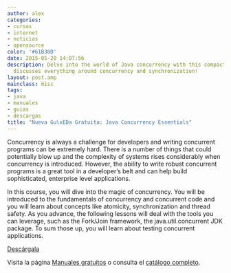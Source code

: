 ```yaml
---
author: alex
categories:
- cursos
- internet
- noticias
- opensource
color: '#61B38D'
date: 2015-05-20 14:07:56
description: Delve into the world of Java concurrency with this compact guide that
  discusses everything around concurrency and synchronization!
layout: post.amp
mainclass: misc
tags:
- java
- manuales
- guias
- descargas
title: "Nueva Gu\xEDa Gratuita: Java Concurrency Essentials"
---
```


<figure>
<a href="http://bashyc-blogspot.tradepub.com/c/pubRD.mpl?sr=oc&_t=oc:&qf=w_java06" target="_blank"><amp-img on="tap:lightbox1" role="button" tabindex="0" layout="responsive" src="/img/Nueva Guía Gratuita: Java Concurrency Essentials.jpg" title="{{ page.title }}" alt="{{ page.title }}" width="175px" height="259px" /></a>
</figure>

Concurrency is always a challenge for developers and writing concurrent programs can be extremely hard. There is a number of things that could potentially blow up and the complexity of systems rises considerably when concurrency is introduced. However, the ability to write robust concurrent programs is a great tool in a developer’s belt and can help build sophisticated, enterprise level applications.

<!--more--><!--ad-->

In this course, you will dive into the magic of concurrency. You will be introduced to the fundamentals of concurrency and concurrent code and you will learn about concepts like atomicity, synchronization and thread safety. As you advance, the following lessons will deal with the tools you can leverage, such as the Fork/Join framework, the java.util.concurrent JDK package. To sum those up, you will learn about testing concurrent applications.

<div class="button-post">
<a href="http://bashyc-blogspot.tradepub.com/c/pubRD.mpl?sr=oc&_t=oc:&qf=w_java06" target="_blank">Descárgala</a>
</div>

Visita la página [Manuales gratuitos][2] o consulta el [catálogo completo][3].

[2]: https://elbauldelprogramador.com/manuales-gratuitos/
[3]: http://elbauldelprogramador.tradepub.com/category/information-technology/1207/ "Catálogo completo de Guías gratuítas "
